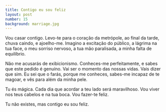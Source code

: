```yaml
---
title: Contigo eu sou feliz
layout: post
number: 15
background: marriage.jpg
---
```


Vou casar contigo. Levo-te para o coração da metrópole, ao final da tarde, chuva caindo, e ajoelho-me. Imagino a excitação do público, a lágrima na tua face, o meu sorriso nervoso, a tua mão paralisada, a minha falta de equilíbrio.

Não me acusarás de exibicionismo. Conheces-me perfeitamente, e sabes que este pedido é genuíno. Vai ser o momento das nossas vidas. Vais dizer que sim. Eu sei que o farás, porque me conheces, sabes-me incapaz de te magoar, e vês para além da minha pele.

Tu és mágica. Cada dia que acordar a teu lado será maravilhoso. Vou viver nos teus cabelos e na tua boca. Vou fazer-te feliz.

Tu não existes, mas contigo eu sou feliz.

